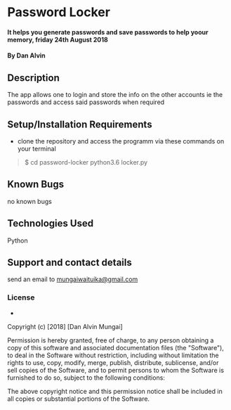 # Password Locker
#### It helps you generate passwords and save passwords to help yoour memory, friday 24th August 2018
#### By **Dan Alvin**
## Description
The app allows one to login and store the info on the other accounts ie the passwords and access said passwords when required 
## Setup/Installation Requirements
* clone the repository and access the programm via these commands on your terminal
>$ cd password-locker
> python3.6 locker.py


## Known Bugs
no known bugs 
## Technologies Used
Python
## Support and contact details
send an email to mungaiwaituika@gmail.com 
### License
*

Copyright (c) [2018] [Dan Alvin Mungai]

Permission is hereby granted, free of charge, to any person obtaining a copy
of this software and associated documentation files (the "Software"), to deal
in the Software without restriction, including without limitation the rights
to use, copy, modify, merge, publish, distribute, sublicense, and/or sell
copies of the Software, and to permit persons to whom the Software is
furnished to do so, subject to the following conditions:

The above copyright notice and this permission notice shall be included in all
copies or substantial portions of the Software.

